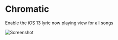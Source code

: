 # Chromatic
Enable the iOS 13 lyric now playing view for all songs

![Screenshot](https://i.imgur.com/2GGluiw.png)
